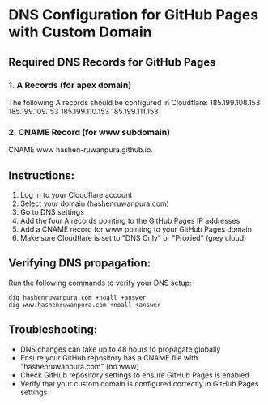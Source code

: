 # DNS Configuration for GitHub Pages with Custom Domain

## Required DNS Records for GitHub Pages

### 1. A Records (for apex domain)
The following A records should be configured in Cloudflare:
185.199.108.153
185.199.109.153
185.199.110.153
185.199.111.153

### 2. CNAME Record (for www subdomain)
CNAME  www  hashen-ruwanpura.github.io.

## Instructions:
1. Log in to your Cloudflare account
2. Select your domain (hashenruwanpura.com)
3. Go to DNS settings
4. Add the four A records pointing to the GitHub Pages IP addresses
5. Add a CNAME record for www pointing to your GitHub Pages domain
6. Make sure Cloudflare is set to "DNS Only" or "Proxied" (grey cloud)

## Verifying DNS propagation:
Run the following commands to verify your DNS setup:

```
dig hashenruwanpura.com +noall +answer
dig www.hashenruwanpura.com +noall +answer
```

## Troubleshooting:
- DNS changes can take up to 48 hours to propagate globally
- Ensure your GitHub repository has a CNAME file with "hashenruwanpura.com" (no www)
- Check GitHub repository settings to ensure GitHub Pages is enabled
- Verify that your custom domain is configured correctly in GitHub Pages settings
